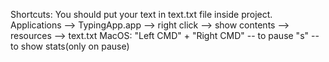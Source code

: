 Shortcuts:
You should put your text in text.txt file inside project.
Applications --> TypingApp.app --> right click --> show contents --> resources --> text.txt
MacOS:
"Left CMD" + "Right CMD" -- to pause
"s" -- to show stats(only on pause)
